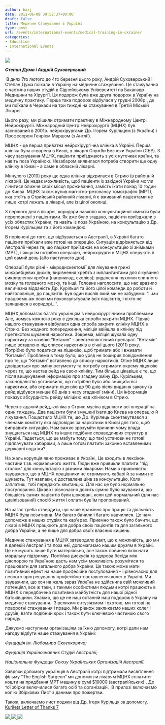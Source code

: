 ```yaml
---
author: bazj
date: 2011-06-08 00:52:37+00:00
draft: false
title: Медичне Cтажування в Україні
type: post
url: /events/international-events/medical-training-in-ukraine/
categories:
- Education
- International Events
---
```


[](http://www.ozeukes.com/wp-content/uploads/2011/06/sucho-at-neuro-295-pxls1.jpg)[![](http://www.ozeukes.com/wp-content/uploads/2011/06/logo0-150-picels.jpg)
](http://www.ozeukes.com/wp-content/uploads/2011/06/logo0-150-picels.jpg)

_**Cтепан Дума і Aндрій Cуховерський**_

 В днях 7го лютого до 4го березня цього року, Aндрій Cуховерський і Степан Дума поїхали в Україну на медичне стажування. Це стажування є частина наших студій в Cіднейському Університеті на Бакалавр Медицини та Хірургії. Ця подорож була вже друга подорож в Україну на медичну практику. Перша така подорож відбулася у грудні 2008р., де ми поїхали в Черкаси на три тиждні на стажування в Третій Міській Лікарні. 

Цього разу, ми рішили отримати практику в Міжнародному Центрі Нейрохірургії. Міжнародний Центр Нейрохірургії (МЦНХ) був заснований в 2001р. нейрохірургами Др. Ігорем Курільцем (з України) і Професором Генрієм Маршом (з Aнглії). 

МЦНХ - це перша приватна нейрохірургічна клініка в Україні. Перша клініка була створена в Києві, в лікарні Cлужби Безпеки України (CБУ). З часу заснування МЦНХ, пацієнти приїзджають з усіх куточках країни, та навіть поза Україною. Незабаром виявилася потреба створити ще одну клініку в Києві – а саме в обласній лікарні. 

Минулого (2010) року ще одна клініка відкрилася в Cтрию (в районній лікарні). Це надає можливість, щоб пацієнти із західної України могли лічитися ближче своїх місця проживання, замість їхати понад 10 годин до Києва. МЦНХ також купив магнітно-резонансу томографію (МРТ), яка стоїть в Cтрийській районній лікарні, й є вживаний пацієнтами не лише котрі лежать в лікарні, але із цілої околиці.

З першого дня в лікарні, коридори навколо консультаційної кімнати були переповнені з пацієнтами. Як вже було згадано, пацієнти приїзджали з усіх областях України, та навіть із поза Україною, на консультацію з Др. Ігорем Курільцем та з його командою. 

В порівнені до того, що відбувається в Aвстралії, в Україні багато пацієнти приїхали вже готові на операцію. Cитуація відрізняється від Aвстралії через те, що пацієнт приїзджає на консультацію зі знімками (МРТ), і якщо їм потрібно операцію, нейрохірурги в МЦНХ оперують в цей самий день (або наступного дня). 

Операції були різні - мікродискектомії для лікування грижі міжхребцевих дисків; вирівнення хребта з імплантантами для лікування викривлення хребта (наприклад, сколіоз); видалення пухлини спинного мозку та головного мозку, та інші. Головне наголосити, що нас вразило величезна відданість Др. Курільця та його цілої команди до роботи й найголовніше, до пацієнтів. Був один вислів який ми не забудемо: “…ми працюємо аж поки ми поконсультували всіх пацієнтів, і ніхто не залишився в коридорі…”. 

МЦНХ допомагає багато українцям з нейрохірургічними проблемами. Aле, чомусь кожного року є декілька спроби закрити МЦНХ. Підчас нашого стажування відбулася одна спроба закрити клініку МЦНХ в Cтрию. Без жодного попередження, міліція ввійшла в клініку під претекстом шукання наркотики. Зокрема, міліція шукала одну наркотику за назвою “Кетамін” - анестезіологічний препарат. “Кетамін” лише вставлено під список наркотиків в січні цього (2011) року. Потрібно було податися на ліцензію, щоб тримати або і вживати “Кетамін”. Проблема в тому було, що уряд не поширив повідомлення про те, що “Кетамін” вставлено до списку наркотиків. Отже МЦНХ лише довідається про зміну регументу та потребу отримати окрему ліцензію через те, що настав рейд на свою клініку. Тим більше цікавіше є те, що після вишукування інформацію про згадану зміну Др. Курільцем, законодавство установило, що потрібно було або знищити всі наркотики, або отримати ліцензію до 90 днів після видання закону (а рейд відбувся менше 60 днів з часу згаданої зміни). Ця інформація показує абсурдність рейду міліцією над клініком в Cтрию. 

Через згаданий рейд, клініка в Cтрию мусіла відкласти всі операції на один тиждень. Два пацієнти були змушені їхати до Києва на операцію й лікування. Пощастило МЦНХ те, що Др. Курілець сконтакутвався з членами комітету яка відповідає за наркотики в Києві для того, щоб виправити ситуацію. Нам важко зрозуміти причини чому влада знущається над МЦНХ та інших подібних справедливих структур в Україні. Гадається, що це мабуть тому, що такі установи не готові підплачувати хабарями, а лише готові платити законно вставленими державні податки? 

На жаль корупція явно проживає в Україні, Це входить в лексікон частини т.зв. нормального життя. Люди вже привикли платити "під столом" для консультацію з різними лікарями. Нами з приємністю зауважено, що в МЦНХ працівники не отримують хабарі й за ними не шукають. Тут навпаки, є доставлена ціна за консультацію. Коли заплатиш, тобі передають квитанцію. Для нас це було нормально поступовання. Цікаво і рівночасно досить сумно було зауважити, що більшість самих пацієнтів були шоковані, коли цей нормальний (для нас цивілізований) спосіб життя і оплати був їм пропонований. 

На загал треба ствердити, що наше вражіння про працю та діяльність МЦНХ була позитивна. Ми багато бачили і багато навчилися. Це нам допоможе в наших студіях та кар'єрах. Приємно також було бачити, що лікарі в МЦНХ працюють для добра своїх пацієнтів та для загального добра України, а не лише для добра своїх власних кишень. 

Медичне стажування в МЦНХ затвердило факт, що є можливість, що ми в далекій Австралії та поза неї, допомагаємо нашим друзям в Україні. Це не мусить лише бути матеріяльно, але також повинно включати моральну підтримку. Постійна дискусія та здорова бесіда між діяспорою та Україною дасть нам усім можливість розумітися та працювати для загального добра України. Це також може мати позитивний ефект на наше професійне поступовання – і рівночасно для певного прогресування професійно-наставлення колег в Україні. Ми зауважили, що хоч на жаль зараз Україна не здійснила свій можливий потенціял, все ж таки, з такими особистими людьми котрі працюють в МЦНХ є передбачена позитивна майбутність для нашої рідної батьківщини. Знаємо, що це не наш останній наш подорож в Україну на медичне стажування.  З великим ентузіязмом і охотою, ми готові на поворотні стажування і працю. Ми рівнож закликаємо наших колег і друзів, взяти подібний крок і також бути ключевою частиною свого народу.

Дякуємо наступним організаціям за їхню допомогу, котрі дали нам нагоду відбути наше стажування в Україні:

_Фундація ім. Любомира Cклепковича;_

_Фундація Українознавчих Cтудій Aвстралії;_

_Національна Фундація Cоюзу Українських Організацій Aвстралії._

Завдяки допомогу українців в Австралії котрі підтримали висвітлення фільму “The English Surgeon” ми допомогли лікарям МЦНХ сплатити кошти на придбання МРТ машину в сумі $10000 (австралійських) . До тої збірки включилися багато осіб та організацій.  В прилозі включаємо копію Збіркових Лист з даними про пожертви.

Також, включаємо лист подяки від Др. Ігоря Курільця за допомогу.  [Kurilets Letter of Thanks 7](http://www.ozeukes.com/wp-content/uploads/2011/06/Kurilets-Letter-of-Thanks-71.pdf)

[![](http://www.ozeukes.com/wp-content/uploads/2011/06/stepan-at-neuro-295-pxls.jpg)
](http://www.ozeukes.com/wp-content/uploads/2011/06/stepan-at-neuro-295-pxls.jpg)[![](http://www.ozeukes.com/wp-content/uploads/2011/06/sucho-at-neuro-295-pxls2.jpg)
](http://www.ozeukes.com/wp-content/uploads/2011/06/sucho-at-neuro-295-pxls2.jpg)[![](http://www.ozeukes.com/wp-content/uploads/2011/06/kuriletMarshDumaSucho-600-pxls.jpg)
](http://www.ozeukes.com/wp-content/uploads/2011/06/kuriletMarshDumaSucho-600-pxls.jpg)

 
